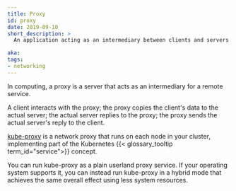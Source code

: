 ```yaml
---
title: Proxy
id: proxy
date: 2019-09-10
short_description: >
  An application acting as an intermediary between clients and servers

aka:
tags:
- networking
---
```

 In computing, a proxy is a server that acts as an intermediary for a remote
service.

<!--more-->

A client interacts with the proxy; the proxy copies the client's data to the
actual server; the actual server replies to the proxy; the proxy sends the
actual server's reply to the client.

[kube-proxy](/docs/kubernetes/en/reference/command-line-tools-reference/kube-proxy/) is a
network proxy that runs on each node in your cluster, implementing part of
the Kubernetes {{< glossary_tooltip term_id="service">}} concept.

You can run kube-proxy as a plain userland proxy service. If your operating
system supports it, you can instead run kube-proxy in a hybrid mode that
achieves the same overall effect using less system resources.
